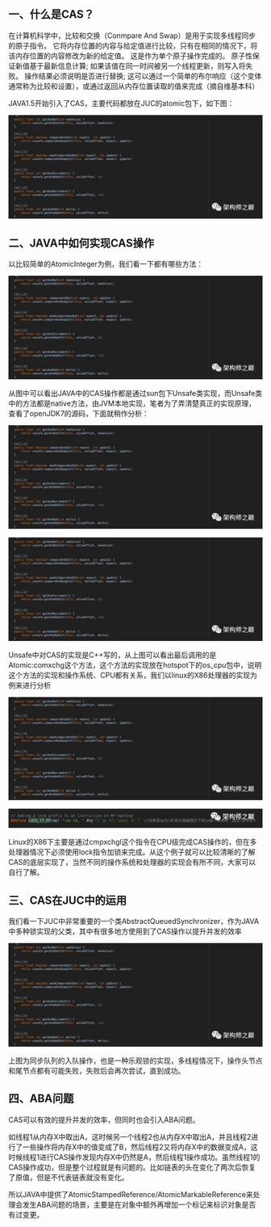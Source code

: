 ## **一、什么是CAS？**

  在计算机科学中，比较和交换（Conmpare And Swap）是用于实现多线程同步的原子指令。 它将内存位置的内容与给定值进行比较，只有在相同的情况下，将该内存位置的内容修改为新的给定值。 这是作为单个原子操作完成的。 原子性保证新值基于最新信息计算; 如果该值在同一时间被另一个线程更新，则写入将失败。 操作结果必须说明是否进行替换; 这可以通过一个简单的布尔响应（这个变体通常称为比较和设置），或通过返回从内存位置读取的值来完成（摘自维基本科）

  JAVA1.5开始引入了CAS，主要代码都放在JUC的atomic包下，如下图：

 ![img](assets/640.jfif)

 

 

## 二、JAVA中如何实现CAS操作

  以比较简单的AtomicInteger为例，我们看一下都有哪些方法：

![img](assets/640.jfif)

  从图中可以看出JAVA中的CAS操作都是通过sun包下Unsafe类实现，而Unsafe类中的方法都是native方法，由JVM本地实现，笔者为了弄清楚真正的实现原理，查看了openJDK7的源码，下面就稍作分析：

 ![img](assets/640.jfif)

 ![img](assets/640.jfif)

  Unsafe中对CAS的实现是C++写的，从上图可以看出最后调用的是Atomic:comxchg这个方法，这个方法的实现放在hotspot下的os_cpu包中，说明这个方法的实现和操作系统、CPU都有关系，我们以linux的X86处理器的实现为例来进行分析

![img](assets/640.jfif)

![img](assets/0.jfif)

  Linux的X86下主要是通过cmpxchgl这个指令在CPU级完成CAS操作的，但在多处理器情况下必须使用lock指令加锁来完成。从这个例子就可以比较清晰的了解CAS的底层实现了，当然不同的操作系统和处理器的实现会有所不同，大家可以自行了解。

 

 

## 三、CAS在JUC中的运用

  我们看一下JUC中非常重要的一个类AbstractQueuedSynchronizer，作为JAVA中多种锁实现的父类，其中有很多地方使用到了CAS操作以提升并发的效率

 ![img](assets/640.jfif)

上图为同步队列的入队操作，也是一种乐观锁的实现，多线程情况下，操作头节点和尾节点都有可能失败，失败后会再次尝试，直到成功。

 

 

## 四、ABA问题

 CAS可以有效的提升并发的效率，但同时也会引入ABA问题。

 如线程1从内存X中取出A，这时候另一个线程2也从内存X中取出A，并且线程2进行了一些操作将内存X中的值变成了B，然后线程2又将内存X中的数据变成A，这时候线程1进行CAS操作发现内存X中仍然是A，然后线程1操作成功。虽然线程1的CAS操作成功，但是整个过程就是有问题的。比如链表的头在变化了两次后恢复了原值，但是不代表链表就没有变化。

 所以JAVA中提供了AtomicStampedReference/AtomicMarkableReference来处理会发生ABA问题的场景，主要是在对象中额外再增加一个标记来标识对象是否有过变更。